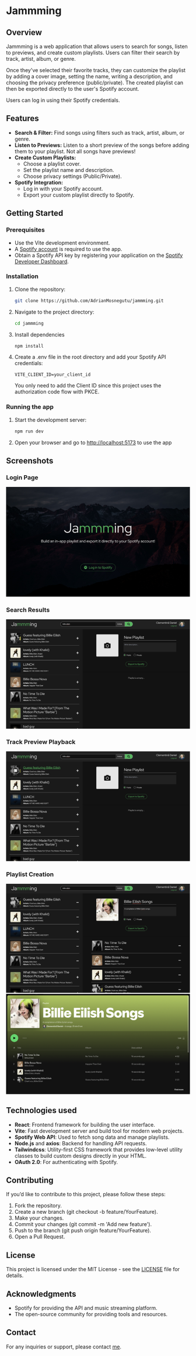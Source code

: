 # Jammming

## Overview

Jammming is a web application that allows users to search for songs, listen to previews, and create custom playlists. Users can filter their search by track, artist, album, or genre.

Once they've selected their favorite tracks, they can customize the playlist by adding a cover image, setting the name, writing a description, and choosing the privacy preference (public/private). The created playlist can then be exported directly to the user's Spotify account.

Users can log in using their Spotify credentials.

## Features

- **Search & Filter:** Find songs using filters such as track, artist, album, or genre.
- **Listen to Previews:** Listen to a short preview of the songs before adding them to your playlist. Not all songs have previews!
- **Create Custom Playlists:**
  - Choose a playlist cover.
  - Set the playlist name and description.
  - Choose privacy settings (Public/Private).
- **Spotify Integration:**
  - Log in with your Spotify account.
  - Export your custom playlist directly to Spotify.

## Getting Started

### Prerequisites

- Use the Vite development environment.
- A [Spotify account](https://www.spotify.com/signup) is required to use the app.
- Obtain a Spotify API key by registering your application on the [Spotify Developer Dashboard](https://developer.spotify.com/dashboard/applications).

### Installation

1. Clone the repository:

   ```bash
   git clone https://github.com/AdrianMosnegutu/jammming.git
   ```

2. Navigate to the project directory:

   ```bash
   cd jammming
   ```

3. Install dependencies

   ```bash
   npm install
   ```

4. Create a .env file in the root directory and add your Spotify API credentials:

   ```env
   VITE_CLIENT_ID=your_client_id
   ```

   You only need to add the Client ID since this project uses the authorization code flow with PKCE.

### Running the app

1. Start the development server:

   ```bash
   npm run dev
   ```

2. Open your browser and go to <http://localhost:5173> to use the app

## Screenshots

### Login Page

![login page](/screenshots/LoginPage.jpeg)

### Search Results

![search results](/screenshots/SearchResults.jpeg)

### Track Preview Playback

![track preview playback](/screenshots/TrackPreviewPlayback.jpeg)

### Playlist Creation

![playlist creation](/screenshots/PlaylistCreation.jpeg)
![playlist on spotify](/screenshots/SpotifyPlaylist.png)

## Technologies used

- **React**: Frontend framework for building the user interface.
- **Vite**: Fast development server and build tool for modern web projects.
- **Spotify Web API**: Used to fetch song data and manage playlists.
- **Node.js** and **axios**: Backend for handling API requests.
- **Tailwindcss**: Utility-first CSS framework that provides low-level utility classes to build custom designs directly in your HTML.
- **OAuth 2.0**: For authenticating with Spotify.

## Contributing

If you’d like to contribute to this project, please follow these steps:

1. Fork the repository.
2. Create a new branch (git checkout -b feature/YourFeature).
3. Make your changes.
4. Commit your changes (git commit -m 'Add new feature').
5. Push to the branch (git push origin feature/YourFeature).
6. Open a Pull Request.

## License

This project is licensed under the MIT License - see the [LICENSE](/LICENSE) file for details.

## Acknowledgments

- Spotify for providing the API and music streaming platform.
- The open-source community for providing tools and resources.

## Contact

For any inquiries or support, please contact [me](https://github.com/AdrianMosnegutu).
